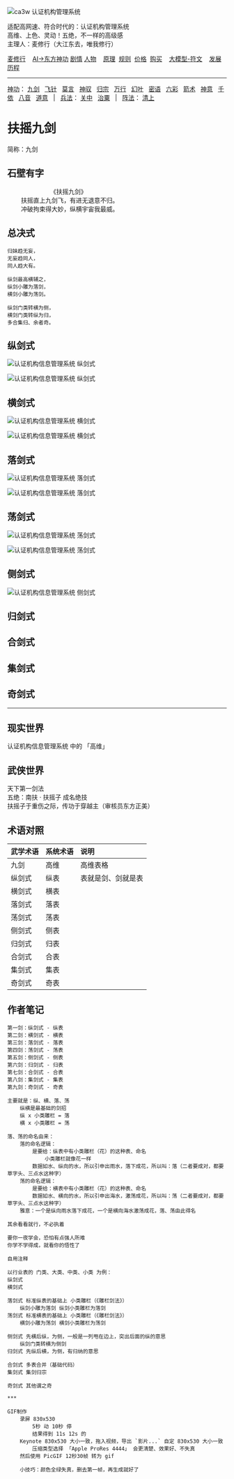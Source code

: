 ![](../../static/ca3w.png "ca3w 认证机构管理系统")

适配高网速、符合时代的：认证机构管理系统 <br/>
高维、上色、灵动！五绝，不一样的高级感 <br/>
主理人：麦修行（大江东去，唯我修行）

[麦修行][]&nbsp;&nbsp;&nbsp;&nbsp;[AI->东方神功][东方神功]&nbsp;[剧情][]&nbsp;[人物][]&nbsp;&nbsp;&nbsp;&nbsp;[原理][]&nbsp;&nbsp;[规则][]&nbsp;&nbsp;[价格][]&nbsp;&nbsp;[购买][]&nbsp;&nbsp;&nbsp;&nbsp;[大模型-符文][]&nbsp;&nbsp;&nbsp;&nbsp;[发展历程][]

[麦修行]: https://github.com/ca3w/BEST/
[东方神功]: https://github.com/ca3w/ai-dongfangshengong/
[剧情]: https://github.com/ca3w/dongfangernvqing/blob/main/root/BEST.md
[人物]: https://github.com/ca3w/dongfangernvqing/blob/main/root/renwu.md
[原理]: https://github.com/ca3w/key/
[规则]: https://github.com/ca3w/rule/
[价格]: https://github.com/ca3w/pricing/
[购买]: https://github.com/ca3w/howtobuy/
[大模型-符文]: https://github.com/ca3w/largemodel-rune/
[发展历程]: https://github.com/ca3w/development/

***

[神功][]：&nbsp;[九剑][]&nbsp;&nbsp;&nbsp;[飞针][]&nbsp;&nbsp;&nbsp;[莫言][]&nbsp;&nbsp;&nbsp;[神驭][]&nbsp;&nbsp;&nbsp;[归宗][]&nbsp;&nbsp;&nbsp;[万行][]&nbsp;&nbsp;&nbsp;[幻叶][]&nbsp;&nbsp;&nbsp;[密语][]&nbsp;&nbsp;&nbsp;[六彩][]&nbsp;&nbsp;&nbsp;[箭术][]&nbsp;&nbsp;&nbsp;[神意][]&nbsp;&nbsp;&nbsp;[千依][]&nbsp;&nbsp;&nbsp;[八音][]&nbsp;&nbsp;&nbsp;[道意][]&nbsp;&nbsp;&nbsp;|&nbsp;&nbsp;&nbsp;[兵法][]：&nbsp;[关中][]&nbsp;&nbsp;&nbsp;[治粟][]&nbsp;&nbsp;&nbsp;|&nbsp;&nbsp;&nbsp;[阵法][]：&nbsp;[清上][]

[神功]: https://github.com/ca3w/ai-dongfangshengong

[九剑]: ../../wugong/fuyaojiujian/BEST.md
[飞针]: ../../wugong/feizhenbaodian/BEST.md
[莫言]: ../../wugong/moyan/BEST.md
[神驭]: ../../wugong/shenyu/BEST.md
[归宗]: ../../wugong/baichuanguizong/BEST.md
[万行]: ../../wugong/yufengwanxing/BEST.md
[幻叶]: ../../wugong/huanyezhi/BEST.md
[密语]: ../../wugong/chenqiaomiyu/BEST.md
[六彩]: ../../wugong/liucaishenjian/BEST.md
[箭术]: ../../wugong/linjiajianshu/BEST.md
[神意]: ../../wugong/shenyiduoxinzhao/BEST.md
[千依]: ../../wugong/qianyizijian/BEST.md
[八音]: ../../wugong/bayinshengxin/BEST.md
[道意]: ../../wugong/daoyicuican/BEST.md

[兵法]: https://github.com/ca3w/ai-dongfangshengong#兵法目录

[关中]: ../../bingfa/guanzhongzhanfa/BEST.md
[治粟]: ../../bingfa/zhisubingfa/BEST.md

[阵法]: https://github.com/ca3w/ai-dongfangshengong#阵法目录

[清上]: ../../zhenfa/qingshangbeidouzhen/BEST.md

# 扶摇九剑

简称：九剑

## 石壁有字

&nbsp;&nbsp;&nbsp;&nbsp;&nbsp;&nbsp;&nbsp;&nbsp;&nbsp;&nbsp;&nbsp;&nbsp;&nbsp;&nbsp;&nbsp;&nbsp;&nbsp;&nbsp;&nbsp;&nbsp;&nbsp;&nbsp;&nbsp;&nbsp;&nbsp;《扶摇九剑》 <br/>
&nbsp;&nbsp;&nbsp;&nbsp;&nbsp;&nbsp;&nbsp;&nbsp;扶摇直上九剑飞，有进无退意不归。 <br/>
&nbsp;&nbsp;&nbsp;&nbsp;&nbsp;&nbsp;&nbsp;&nbsp;冲破拘束得大妙，纵横宇宙我最威。

## 总决式

```text
归妹趋无妄，
无妄趋同人，
同人趋大有。

纵剑最高横辅之，
纵剑小雕为落剑，
横剑小雕为荡剑。

纵剑门类转横为侧，
横剑门类转纵为归，
多合集归、余者奇。
```

## 纵剑式

![](./static/01-zongjianshi.jpg "认证机构信息管理系统 纵剑式")

![](./static/02-zongjianshi.jpg "认证机构信息管理系统 纵剑式")

## 横剑式

![](./static/03-hengjianshi.jpg "认证机构信息管理系统 横剑式")

![](./static/04-hengjianshi.jpg "认证机构信息管理系统 横剑式")

## 落剑式

![](./static/05-luojianshi.gif "认证机构信息管理系统 落剑式")

![](./static/06-luojianshi.gif "认证机构信息管理系统 落剑式")

## 荡剑式

![](./static/07-dangjianshi.gif "认证机构信息管理系统 荡剑式")

![](./static/08-dangjianshi.gif "认证机构信息管理系统 荡剑式")

## 侧剑式

![](./static/09-cejianshi.jpg "认证机构信息管理系统 侧剑式")

## 归剑式

## 合剑式

## 集剑式

## 奇剑式

***

## 现实世界

认证机构信息管理系统 中的 「高维」

## 武侠世界

天下第一剑法 <br/>
五绝：南扶 · 扶摇子 成名绝技 <br/>
扶摇子于重伤之际，传功于穿越主（审核员东方正美）

## 术语对照

武学术语  |系统术语  |说明
:---------|:---------|:-------------------
九剑      |高维      |高维表格
纵剑式    |纵表      |表就是剑、剑就是表
横剑式    |横表      |
落剑式    |落表      |
荡剑式    |荡表      |
侧剑式    |侧表      |
归剑式    |归表      |
合剑式    |合表      |
集剑式    |集表      |
奇剑式    |奇表      |

## 作者笔记

```text
第一剑：纵剑式 - 纵表
第二剑：横剑式 - 横表
第三剑：落剑式 - 落表
第四剑：荡剑式 - 荡表
第五剑：侧剑式 - 侧表
第六剑：归剑式 - 归表
第七剑：合剑式 - 合表
第八剑：集剑式 - 集表
第九剑：奇剑式 - 奇表

主要就是：纵、横、落、荡
    纵横是最基础的剑招
    纵 x 小类雕栏 = 落
    横 x 小类雕栏 = 荡

落、荡的命名由来：
    落的命名逻辑：
        是要给：纵表中有小类雕栏（花）的这种表、命名
            小类雕栏就像花一样
        数据如水、纵向的水，所以引申出雨水，落下成花，所以叫：落（二者要成对，都要草字头、三点水这种字）
    荡的命名逻辑：
        是要给：横表中有小类雕栏（花）的这种表、命名
        数据如水、横向的水，所以引申出海水，激荡成花，所以叫：荡（二者要成对，都要草字头、三点水这种字）
    雅意：一个是纵向雨水落下成花，一个是横向海水激荡成花，落、荡由此得名

其余看看就行，不必执着

要你一夜学会，恐怕有点强人所难
你学不学得成，就看你的悟性了
```

```text
自用注释

以行业表的 门类、大类、中类、小类 为例：
纵剑式
横剑式

落剑式 标准纵表的基础上 小类雕栏（《雕栏剑法》）
    纵剑小雕为落剑 纵剑小类雕栏为落剑
荡剑式 标准横表的基础上 小类雕栏（《雕栏剑法》）
    横剑小雕为荡剑 横剑小类雕栏为荡剑

侧剑式 先横后纵，为侧，一般是一列甩在边上，突出后面的纵的意思
    纵剑门类转横为侧剑
归剑式 先纵后横，为侧，有归纳的意思

合剑式 多表合并（基础代码）
集剑式 集剑归宗

奇剑式 其他谓之奇

***

GIF制作
    录屏 830x530
        5秒 动 10秒 停
        结果得到 11s 12s 的
    Keynote 830x530 大小一致，拖入视频，导出 `影片...` 自定 830x530 大小一致
        压缩类型选择 「Apple ProRes 4444」 会更清楚、效果好、不失真
    然后使用 PicGIF 12秒30帧 转为 gif

    小技巧：颜色全绿失真，删去第一帧，再生成就好了
```
